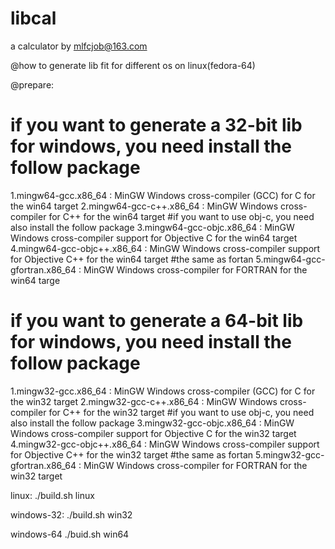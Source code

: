 # libcal
a calculator by mlfcjob@163.com

@how to generate lib fit for different os on linux(fedora-64)

@prepare:
# if you want to generate a 32-bit lib for windows, you need install the follow package
 1.mingw64-gcc.x86_64 : MinGW Windows cross-compiler (GCC) for C for the win64 target
 2.mingw64-gcc-c++.x86_64 : MinGW Windows cross-compiler for C++ for the win64 target
#if you want to use obj-c, you need also install the follow package
 3.mingw64-gcc-objc.x86_64 : MinGW Windows cross-compiler support for Objective C for the win64 target
 4.mingw64-gcc-objc++.x86_64 : MinGW Windows cross-compiler support for Objective C++ for the win64 target
#the same as fortan
 5.mingw64-gcc-gfortran.x86_64 : MinGW Windows cross-compiler for FORTRAN for the win64 targe


# if you want to generate a 64-bit lib for windows, you need install the follow package
 1.mingw32-gcc.x86_64 : MinGW Windows cross-compiler (GCC) for C for the win32 target
 2.mingw32-gcc-c++.x86_64 : MinGW Windows cross-compiler for C++ for the win32 target
#if you want to use obj-c, you need also install the follow package
 3.mingw32-gcc-objc.x86_64 : MinGW Windows cross-compiler support for Objective C for the win32 target
 4.mingw32-gcc-objc++.x86_64 : MinGW Windows cross-compiler support for Objective C++ for the win32 target
#the same as fortan
 5.mingw32-gcc-gfortran.x86_64 : MinGW Windows cross-compiler for FORTRAN for the win32 target

linux:
./build.sh linux

windows-32:
./build.sh win32

windows-64
./buid.sh win64
